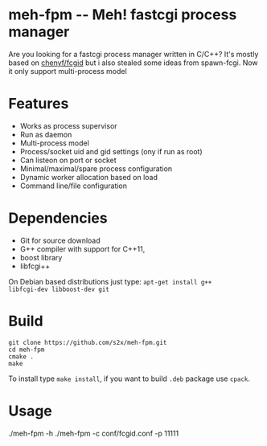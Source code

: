 meh-fpm -- Meh! fastcgi process manager
===========

Are you looking for a fastcgi process manager written in C/C++? 
It's mostly based on [chenyf/fcgid](https://github.com/chenyf/fcgid) but i also stealed some ideas from spawn-fcgi.
Now it only support multi-process model 

Features
===========

* Works as process supervisor
* Run as daemon
* Multi-process model
* Process/socket uid and gid settings (ony if run as root)
* Can listeon on port or socket 
* Minimal/maximal/spare process configuration
* Dynamic worker allocation based on load
* Command line/file configuration

Dependencies
===========

* Git for source download
* G++ compiler with support for C++11,
* boost library
* libfcgi++

On Debian based distributions just type:
<code>apt-get install g++ libfcgi-dev libboost-dev git</code>

Build
===========

```
git clone https://github.com/s2x/meh-fpm.git
cd meh-fpm
cmake .
make
```
To install type `make install`, if you want to build `.deb` package use `cpack`.


Usage
===========
  ./meh-fpm -h
  ./meh-fpm -c conf/fcgid.conf -p 11111 



